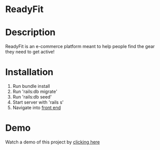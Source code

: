 # ReadyFit

# Description

ReadyFit is an e-commerce platform meant to help people find the gear they need to get active!

# Installation

1. Run bundle install
2. Run 'rails:db migrate'
3. Run 'rails:db seed'
4. Start server with 'rails s'
5. Navigate into [front end](https://github.com/jimferdous/ReadyFit-frontend)

# Demo

Watch a demo of this project by [clicking here](https://www.loom.com/share/65715c47b9fa4c1398494daf2221484d)
